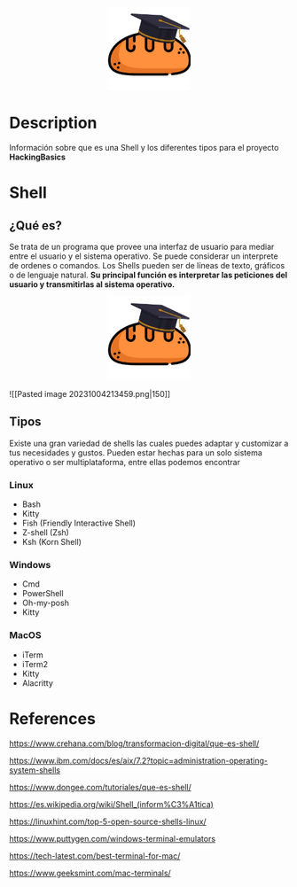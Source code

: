 <p align="center">
<img alt="academy" widith="150" height="150" src="https://github.com/CesarGBkR/HackingBasics/blob/main/Concepts/attachments/Dise%C3%B1o_sin_t%C3%ADtulo-removebg-preview.png?raw=true">
</p>

# Description
Información sobre que es una Shell y los diferentes tipos para el proyecto **HackingBasics**

# Shell
## ¿Qué es?
Se trata de un programa que provee una interfaz de usuario para mediar entre el usuario y el sistema operativo.  Se puede considerar un interprete de ordenes o comandos. Los Shells pueden ser de líneas de texto, gráficos o de lenguaje natural.
**Su principal función es interpretar las peticiones del usuario y transmitirlas al sistema operativo.**

<p align="center">
<img alt="academy" widith="150" height="150" src="https://github.com/CesarGBkR/HackingBasics/blob/main/Concepts/attachments/Dise%C3%B1o_sin_t%C3%ADtulo-removebg-preview.png?raw=true">
</p>

![[Pasted image 20231004213459.png|150]]

## Tipos
Existe una gran variedad de shells las cuales puedes adaptar y customizar a tus necesidades y gustos. Pueden estar hechas para un solo sistema operativo o ser multiplataforma, entre ellas podemos encontrar
### Linux
- Bash
- Kitty
- Fish (Friendly Interactive Shell)
- Z-shell (Zsh)
- Ksh (Korn Shell)
### Windows
- Cmd
- PowerShell
- Oh-my-posh
- Kitty
### MacOS
- iTerm
- iTerm2
- Kitty
- Alacritty
# References

https://www.crehana.com/blog/transformacion-digital/que-es-shell/

https://www.ibm.com/docs/es/aix/7.2?topic=administration-operating-system-shells

https://www.dongee.com/tutoriales/que-es-shell/

https://es.wikipedia.org/wiki/Shell_(inform%C3%A1tica)

https://linuxhint.com/top-5-open-source-shells-linux/

https://www.puttygen.com/windows-terminal-emulators

https://tech-latest.com/best-terminal-for-mac/

https://www.geeksmint.com/mac-terminals/